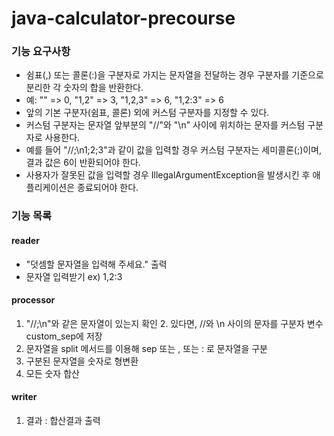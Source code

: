 # java-calculator-precourse
### 기능 요구사항
- 쉼표(,) 또는 콜론(:)을 구분자로 가지는 문자열을 전달하는 경우 구분자를 기준으로 분리한 각 숫자의 합을 반환한다.
- 예: "" => 0, "1,2" => 3, "1,2,3" => 6, "1,2:3" => 6
- 앞의 기본 구분자(쉼표, 콜론) 외에 커스텀 구분자를 지정할 수 있다.
- 커스텀 구분자는 문자열 앞부분의 "//"와 "\n" 사이에 위치하는 문자를 커스텀 구분자로 사용한다.
- 예를 들어 "//;\n1;2;3"과 같이 값을 입력할 경우 커스텀 구분자는 세미콜론(;)이며, 결과 값은 6이 반환되어야 한다.
- 사용자가 잘못된 값을 입력할 경우 IllegalArgumentException을 발생시킨 후 애플리케이션은 종료되어야 한다.


### 기능 목록
#### reader
- "덧셈할 문자열을 입력해 주세요." 출력
- 문자열 입력받기 ex) 1,2:3

#### processor
1. "//;\n"와 같은 문자열이 있는지 확인
   2. 있다면, //와 \n 사이의 문자를 구분자 변수 custom_sep에 저장
2. 문자열을 split 메서드를 이용해 sep 또는 , 또는 : 로 문자열을 구분
3. 구분된 문자열을 숫자로 형변환
4. 모든 숫자 합산

#### writer
1. 결과 : 합산결과 출력